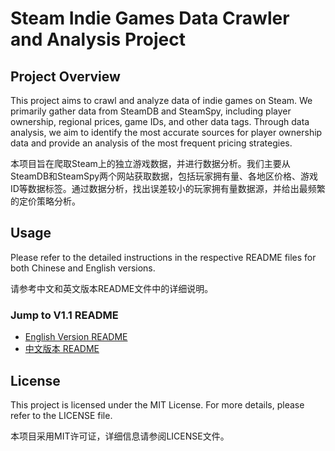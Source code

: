# Steam Indie Games Data Crawler and Analysis Project

## Project Overview

This project aims to crawl and analyze data of indie games on Steam. We primarily gather data from SteamDB and SteamSpy, including player ownership, regional prices, game IDs, and other data tags. Through data analysis, we aim to identify the most accurate sources for player ownership data and provide an analysis of the most frequent pricing strategies.

本项目旨在爬取Steam上的独立游戏数据，并进行数据分析。我们主要从SteamDB和SteamSpy两个网站获取数据，包括玩家拥有量、各地区价格、游戏ID等数据标签。通过数据分析，找出误差较小的玩家拥有量数据源，并给出最频繁的定价策略分析。

## Usage

Please refer to the detailed instructions in the respective README files for both Chinese and English versions.

请参考中文和英文版本README文件中的详细说明。

### Jump to V1.1 README

- [English Version README](V1.1/English/README.md)
- [中文版本 README](V1.1/Chinese/README.md)

## License

This project is licensed under the MIT License. For more details, please refer to the LICENSE file.

本项目采用MIT许可证，详细信息请参阅LICENSE文件。

